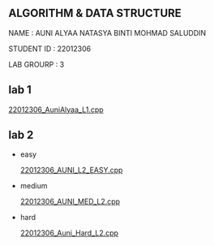 ## ALGORITHM & DATA STRUCTURE
NAME : AUNI ALYAA NATASYA BINTI MOHMAD SALUDDIN  

STUDENT ID : 22012306


LAB GROURP : 3 

## lab 1
[22012306_AuniAlyaa_L1.cpp](LAB%201/22012306_AuniAlyaa_L1.cpp)
## lab 2
- easy

  [22012306_AUNI_L2_EASY.cpp](LAB%202/EASY/22012306_AUNI_L2_EASY.cpp)
- medium

  [22012306_AUNI_MED_L2.cpp](LAB%202/MEDIUM/22012306_AUNI_MED_L2.cpp)
- hard

  [22012306_Auni_Hard_L2.cpp](LAB%202/HARD/22012306_Auni_Hard_L2.cpp)

